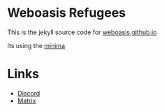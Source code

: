 # Weboasis Refugees

This is the jekyll source code for [weboasis.github.io](https://weboasis.github.io)

Its using the [minima](https://github.com/jekyll/minima)

# Links 

* [Discord](https://discord.gg/CezsMt5HJG)
* [Matrix](https://app.element.io/#/room/#WebOasis:halogen.city)
